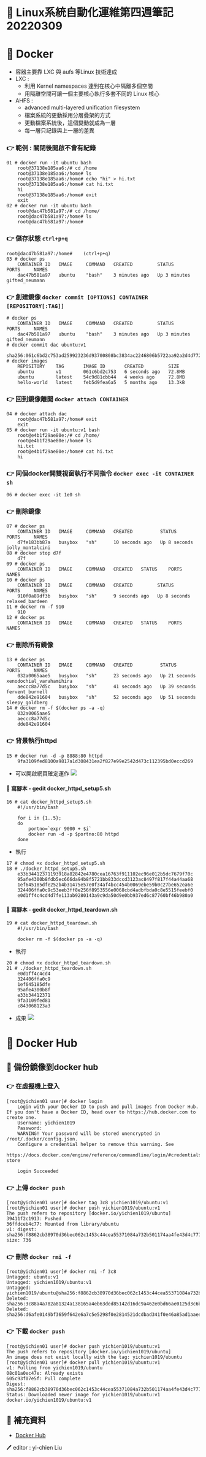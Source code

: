 # 📝 Linux系統自動化運維第四週筆記20220309
# 📖 Docker
* 容器主要靠 LXC 與 aufs 等Linux 技術達成
* LXC : 
  * 利用 Kernel namespaces 達到在核心中隔離多個空間
  * 用隔離空間可讓一個主要核心執行多套不同的 Linux 核心
* AHFS : 
  * advanced multi-layered uniﬁcation ﬁlesystem
  * 檔案系統的更動採用分層疊架的方式
  * 更動檔案系統後，這個變動就成為一層
  * 每一層只記錄與上一層的差異

### 👉 範例 : 關閉後開啟不會有紀錄
```
01 # docker run -it ubuntu bash
    root@37138e185aa6:/# cd /home
    root@37138e185aa6:/home# ls
    root@37138e185aa6:/home# echo "hi" > hi.txt
    root@37138e185aa6:/home# cat hi.txt 
    hi
    root@37138e185aa6:/home# exit
    exit
02 # docker run -it ubuntu bash
    root@dac47b581a97:/# cd /home/
    root@dac47b581a97:/home# ls
    root@dac47b581a97:/home#
```
### 👉 儲存狀態 `ctrl+p+q`   
```
root@dac47b581a97:/home#    (ctrl+p+q)
03 # docker ps
    CONTAINER ID   IMAGE     COMMAND   CREATED         STATUS         PORTS     NAMES
    dac47b581a97   ubuntu    "bash"    3 minutes ago   Up 3 minutes             gifted_neumann
```
### 👉 創建鏡像 `docker commit [OPTIONS] CONTAINER [REPOSITORY[:TAG]]`
```
# docker ps
    CONTAINER ID   IMAGE     COMMAND   CREATED         STATUS         PORTS     NAMES
    dac47b581a97   ubuntu    "bash"    3 minutes ago   Up 3 minutes             gifted_neumann
# docker commit dac ubuntu:v1
    sha256:061c6bd2c753ad259923236d93700808bc3834ac2246806b5722aa92a2d4d772
# docker images
    REPOSITORY    TAG       IMAGE ID       CREATED         SIZE
    ubuntu        v1        061c6bd2c753   6 seconds ago   72.8MB
    ubuntu        latest    54c9d81cbb44   4 weeks ago     72.8MB
    hello-world   latest    feb5d9fea6a5   5 months ago    13.3kB
```
### 👉 回到鏡像離開 `docker attach CONTAINER `
```    
04 # docker attach dac  
    root@dac47b581a97:/home# exit
    exit
05 # docker run -it ubuntu:v1 bash
    root@e4b1f29ae80e:/# cd /home/
    root@e4b1f29ae80e:/home# ls
    hi.txt
    root@e4b1f29ae80e:/home# cat hi.txt 
    hi
```
### 👉 同個docker開雙視窗執行不同指令 `docker exec -it CONTAINER sh`
```
06 # docker exec -it 1e0 sh
```
### 👉 刪除鏡像
```
07 # docker ps
    CONTAINER ID   IMAGE     COMMAND   CREATED          STATUS         PORTS     NAMES
    d7fe183bb87a   busybox   "sh"      10 seconds ago   Up 8 seconds             jolly_montalcini
08 # docker stop d7f
    d7f
09 # docker ps
    CONTAINER ID   IMAGE     COMMAND   CREATED   STATUS    PORTS     NAMES
10 # docker ps
    CONTAINER ID   IMAGE     COMMAND   CREATED         STATUS         PORTS     NAMES
    910f0a89df3b   busybox   "sh"      9 seconds ago   Up 8 seconds             relaxed_bardeen
11 # docker rm -f 910
    910
12 # docker ps
    CONTAINER ID   IMAGE     COMMAND   CREATED   STATUS    PORTS     NAMES
```

### 👉 刪除所有鏡像
```
13 # docker ps
    CONTAINER ID   IMAGE     COMMAND   CREATED          STATUS          PORTS     NAMES
    032a0065aae5   busybox   "sh"      23 seconds ago   Up 21 seconds             xenodochial_varahamihira
    aeccc8a77d5c   busybox   "sh"      41 seconds ago   Up 39 seconds             fervent_burnell
    dde842e91604   busybox   "sh"      52 seconds ago   Up 51 seconds             sleepy_goldberg
14 # docker rm -f $(docker ps -a -q)
    032a0065aae5
    aeccc8a77d5c
    dde842e91604
```
### 👉 背景執行httpd
```
15 # docker run -d -p 8888:80 httpd
    9fa3109fed8100a9817a1d308431ea2f827e99e2542d473c112395bd0eccd269
```
* 可以開啟網頁確定運作
![](pic/docker_httpd.png)
#### 📍 寫腳本 - gedit docker_httpd_setup5.sh
```
16 # cat docker_httpd_setup5.sh
    #!/usr/bin/bash

    for i in {1..5};
    do
        portno=`expr 9000 + $i`
        docker run -d -p $portno:80 httpd
    done 
```
* 執行
```
17 # chmod +x docker_httpd_setup5.sh 
18 # ./docker_httpd_setup5.sh 
    e33b34412371193918a82842e4780cea16763f911102ec96e012b5dc7679f70c
    95afe4300b8fdb5ec666da94b8f5721bb833dccd3123ac8497f817f44a44aa68
    1ef645185dfe252b4b31475e57e0f34af4bcc454b0069ebe59b0c27be652ea6e
    324406ffa0c9c53eeb3ff8e256f8953556e0068cbd4adbfbda0c8e5515feebf0
    e0d1ff4c4cd4d7fe113ab9280143a9c9da50d9e0bb937ed6c87760bf46b980a0
```
#### 📍 寫腳本 - gedit docker_httpd_teardown.sh 
```
19 # cat docker_httpd_teardown.sh 
    #!/usr/bin/bash

    docker rm -f $(docker ps -a -q)
```
* 執行
```
20 # chmod +x docker_httpd_teardown.sh 
21 # ./docker_httpd_teardown.sh 
    e0d1ff4c4cd4
    324406ffa0c9
    1ef645185dfe
    95afe4300b8f
    e33b34412371
    9fa3109fed81
    c843068123a3
```
* 成果
![](pic/docker_sh.png)

# 📖 Docker Hub
## 🔖 備份鏡像到docker hub
### 👉 在虛擬機上登入
```
[root@yichien01 user]# docker login
    Login with your Docker ID to push and pull images from Docker Hub. If you don't have a Docker ID, head over to https://hub.docker.com to create one.
    Username: yichien1019
    Password: 
    WARNING! Your password will be stored unencrypted in /root/.docker/config.json.
    Configure a credential helper to remove this warning. See
    https://docs.docker.com/engine/reference/commandline/login/#credentials-store

    Login Succeeded
```
### 👉 上傳 `docker push`
```
[root@yichien01 user]# docker tag 3c8 yichien1019/ubuntu:v1
[root@yichien01 user]# docker push yichien1019/ubuntu:v1
The push refers to repository [docker.io/yichien1019/ubuntu]
39411f2c1913: Pushed 
36ffdceb4c77: Mounted from library/ubuntu 
v1: digest: sha256:f8862cb38970d36bec062c1453c44cea55371084a732b501174aa4fe43d4c777 size: 736
```
### 👉 刪除 `docker rmi -f`
```
[root@yichien01 user]# docker rmi -f 3c8
Untagged: ubuntu:v1
Untagged: yichien1019/ubuntu:v1
Untagged: yichien1019/ubuntu@sha256:f8862cb38970d36bec062c1453c44cea55371084a732b501174aa4fe43d4c777
Deleted: sha256:3c88a4a782a81324a138165a4eb63ded85142d16dc9a462e0bd66ae0125d3c6b
Deleted: sha256:d6afe0149bf3659f642e6a7c5e5298f0e2814521dcdbad341f0e46a85ad1aaee
```
### 👉 下載 `docker push`
```
[root@yichien01 user]# docker push yichien1019/ubuntu:v1
The push refers to repository [docker.io/yichien1019/ubuntu]
An image does not exist locally with the tag: yichien1019/ubuntu
[root@yichien01 user]# docker pull yichien1019/ubuntu:v1
v1: Pulling from yichien1019/ubuntu
08c01a0ec47e: Already exists 
605c93f07e5f: Pull complete 
Digest: sha256:f8862cb38970d36bec062c1453c44cea55371084a732b501174aa4fe43d4c777
Status: Downloaded newer image for yichien1019/ubuntu:v1
docker.io/yichien1019/ubuntu:v1
```

## 📖 補充資料
* [Docker Hub](https://hub.docker.com/)

🖊️ editor : yi-chien Liu